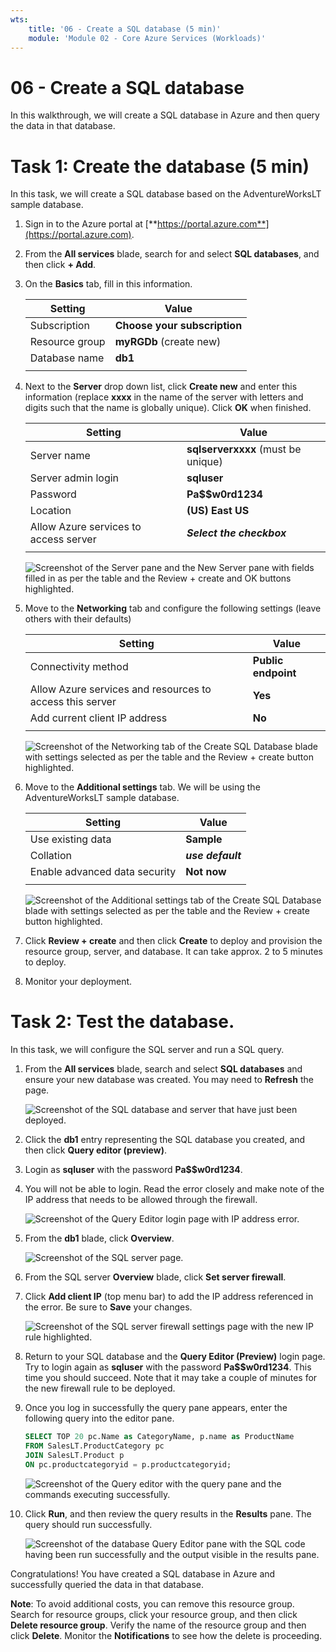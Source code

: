 ```yaml
---
wts:
    title: '06 - Create a SQL database (5 min)'
    module: 'Module 02 - Core Azure Services (Workloads)'
---
```


# 06 - Create a SQL database

In this walkthrough, we will create a SQL database in Azure and then query the data in that database.

# Task 1: Create the database (5 min)

In this task, we will create a SQL database based on the AdventureWorksLT sample database. 

1. Sign in to the Azure portal at [**https://portal.azure.com**](https://portal.azure.com).

2. From the **All services** blade, search for and select **SQL databases**, and then click **+ Add**. 

3. On the **Basics** tab, fill in this information.  

    | Setting | Value | 
    | --- | --- |
    | Subscription | **Choose your subscription** |
    | Resource group | **myRGDb** (create new) |
    | Database name| **db1** | 
    | | |

3. Next to the **Server** drop down list, click **Create new** and enter this information (replace **xxxx** in the name of the server with letters and digits such that the name is globally unique). Click **OK** when finished.

    | Setting | Value | 
    | --- | --- |
    | Server name | **sqlserverxxxx** (must be unique) | 
    | Server admin login | **sqluser** |
    | Password | **Pa$$w0rd1234** |
    | Location | **(US) East US** |
    | Allow Azure services to access server| ***Select the checkbox*** |
    | | |

   ![Screenshot of the Server pane and the New Server pane with fields filled in as per the table and the Review + create and OK buttons highlighted.](../images/0501.png)

4. Move to the **Networking** tab and configure the following settings (leave others with their defaults) 

    | Setting | Value | 
    | --- | --- |
    | Connectivity method | **Public endpoint** |    
    | Allow Azure services and resources to access this server | **Yes** |
    | Add current client IP address | **No** |
    | | |
    
   ![Screenshot of the Networking tab of the Create SQL Database blade with settings selected as per the table and the Review + create button highlighted.](../images/0501b.png)

5. Move to the **Additional settings** tab. We will be using the AdventureWorksLT sample database.

    | Setting | Value | 
    | --- | --- |
    | Use existing data | **Sample** |
    | Collation | ***use default*** |
    | Enable advanced data security | **Not now** |
    | | |

    ![Screenshot of the Additional settings tab of the Create SQL Database blade with settings selected as per the table and the Review + create button highlighted.](../images/0501c.png)

6. Click **Review + create** and then click **Create** to deploy and provision the resource group, server, and database. It can take approx. 2 to 5 minutes to deploy.

7. Monitor your deployment. 

# Task 2: Test the database.

In this task, we will configure the SQL server and run a SQL query. 

1. From the **All services** blade, search and select **SQL databases** and ensure your new database was created. You may need to **Refresh** the page.

    ![Screenshot of the SQL database and server that have just been deployed.](../images/0502.png)

2. Click the **db1** entry representing the SQL database you created, and then click **Query editor (preview)**.

3. Login as **sqluser** with the password **Pa$$w0rd1234**.

4. You will not be able to login. Read the error closely and make note of the IP address that needs to be allowed through the firewall. 

    ![Screenshot of the Query Editor login page with IP address error.](../images/0503.png)

5. From the **db1** blade, click **Overview**. 

    ![Screenshot of the SQL server page.](../images/0504.png)

6. From the SQL server **Overview** blade, click **Set server firewall**.

7. Click **Add client IP** (top menu bar) to add the IP address referenced in the error. Be sure to **Save** your changes. 

    ![Screenshot of the SQL server firewall settings page with the new IP rule highlighted.](../images/0506.png)

8. Return to your SQL database and the **Query Editor (Preview)** login page. Try to login again as **sqluser** with the password **Pa$$w0rd1234**. This time you should succeed. Note that it may take a couple of minutes for the new firewall rule to be deployed. 

9. Once you log in successfully the query pane appears, enter the following query into the editor pane.

    ```SQL
    SELECT TOP 20 pc.Name as CategoryName, p.name as ProductName
    FROM SalesLT.ProductCategory pc
    JOIN SalesLT.Product p
    ON pc.productcategoryid = p.productcategoryid;
    ```

    ![Screenshot of the Query editor with the query pane and the commands executing successfully.](../images/0507.png)

10. Click **Run**, and then review the query results in the **Results** pane. The query should run successfully.

    ![Screenshot of the database Query Editor pane with the SQL code having been run successfully and the output visible in the results pane.](../images/0508.png)

Congratulations! You have created a SQL database in Azure and successfully queried the data in that database.

**Note**: To avoid additional costs, you can remove this resource group. Search for resource groups, click your resource group, and then click **Delete resource group**. Verify the name of the resource group and then click **Delete**. Monitor the **Notifications** to see how the delete is proceeding.
